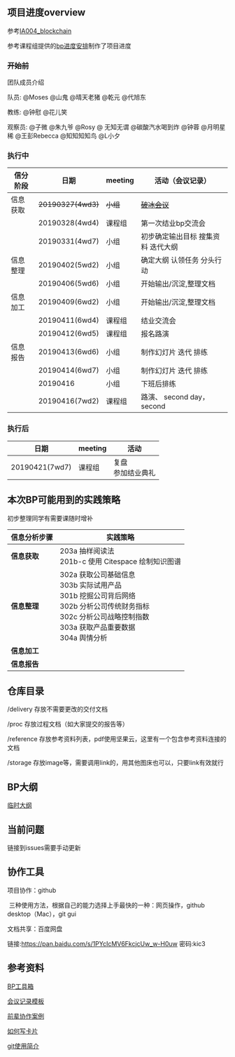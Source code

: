 ## 项目进度overview

参考[IA004_blockchain](<https://github.com/livingworld/IA004_blockchain>)

参考课程组提供的[bp进度安排](https://static.openmindclub.com/2019-03-20-%E4%BC%81%E4%B8%9A%E5%BE%AE%E4%BF%A1%E6%88%AA%E5%9B%BE_1e8f293f-50fb-4a81-8321-5a11fe30820f.png)制作了项目进度

### ~~开始前~~

团队成员介绍

队员: @Moses @山鬼 @晴天老猪 @乾元 @代旭东

教练: @钟慰 @花儿笑

观察员: @子微 @朱九爷 @Rosy @ 无知无谓 @碳酸汽水喝到炸 @钟蓉 @月明星稀 @王彭Rebecca @知知知知鸟 @L小夕

### 执行中

| 信分阶段 | 日期               | meeting  | 活动（会议记录）                                             |
| -------- | ------------------ | -------- | ------------------------------------------------------------ |
| 信息获取 | ~~20190327(4wd3)~~ | ~~小组~~ | [~~破冰会议~~](https://github.com/livingworld/IA004_blockchain/blob/master/delivery/%E7%A0%B4%E5%86%B0%E4%BC%9A%E8%AE%AE%E8%AE%B0%E5%BD%95.md) |
|          | 20190328(4wd4)     | 课程组   | 第一次结业bp交流会                                           |
|          | 20190331(4wd7)     | 小组     | 初步确定输出目标      搜集资料      迭代大纲                 |
| 信息整理 | 20190402(5wd2)     | 小组     | 确定大纲      认领任务      分头行动                         |
|          | 20190406(5wd6)     | 小组     | 开始输出/沉淀,整理文档                                       |
| 信息加工 | 20190409(6wd2)     | 小组     | 开始输出/沉淀,整理文档                                       |
|          | 20190411(6wd4)     | 课程组   | 结业交流会                                                   |
|          | 20190412(6wd5)     | 课程组   | 报名路演                                                     |
| 信息报告 | 20190413(6wd6)     | 小组     | 制作幻灯片      迭代      排练                               |
|          | 20190414(6wd7)     | 小组     | 制作幻灯片      迭代      排练                               |
|          | 20190416           | 小组     | 下班后排练                                                   |
|          | 20190416(7wd2)     | 课程组   | 路演、      second day，second                               |


### 执行后

| 日期           | meeting | 活动                       |
| -------------- | ------- | -------------------------- |
| 20190421(7wd7) | 课程组  | 复盘      <br>参加结业典礼 |




## 本次BP可能用到的实践策略

初步整理同学有需要课随时增补

| 信息分析步骤 | 实践策略                                                     |
| ------------ | ------------------------------------------------------------ |
| **信息获取** | 203a 抽样阅读法       <br/>201b-c 使用 Citespace 绘制知识图谱 |
| **信息整理** | 302a   获取公司基础信息      <br/>303b 实际试用产品      <br/>301b 挖掘公司背后网络      <br/>302b 分析公司传统财务指标      <br/>302c 分析公司战略控制指数      <br/>303a 获取产品重要数据      <br/>304a 舆情分析 |
| **信息加工** |                                                              |
| **信息报告** |                                                              |



## 仓库目录

/delivery 	 存放不需要更改的交付文档

/proc 		存放过程文档（如大家提交的报告等）

/reference 	存放参考资料列表，pdf使用坚果云，这里有一个包含参考资料连接的文档

/storage	   存放image等，需要调用link的，用其他图床也可以，只要link有效就行



## BP大纲

[临时大纲](https://github.com/happylyy/IA004_blockchain/blob/master/proc/BP%E5%A4%A7%E7%BA%B2%E8%BF%AD%E4%BB%A3.md)



## 当前问题

链接到issues需要手动更新



## 协作工具

项目协作：github

​	三种使用方法，根据自己的能力选择上手最快的一种：网页操作，github desktop（Mac），git gui

文档共享：百度网盘

链接:https://pan.baidu.com/s/1PYcIcMV6FkcjcUw_w-H0uw  密码:kic3





## 参考资料

[BP工具箱](https://github.com/happylyy/IA004_blockchain/blob/master/reference/BP%E5%B7%A5%E5%85%B7%E7%AE%B1.md)

[会议记录模板](https://github.com/happylyy/IA004_blockchain/blob/master/reference/%E4%BC%9A%E8%AE%AE%E7%BA%AA%E8%A6%81%E6%A8%A1%E6%9D%BF.md)

[前辈协作案例](https://github.com/happylyy/IA004_blockchain/blob/master/reference/%E5%BE%80%E6%9C%9F%E4%BC%98%E7%A7%80%E5%8D%8F%E4%BD%9C%E6%A1%88%E4%BE%8B.md)

[如何写卡片](https://www.yangzhiping.com/psy/happy-new-year-faq3.html)

[git使用简介](http://www.bootcss.com/p/git-guide/)

